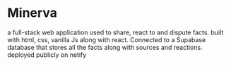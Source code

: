 # Minerva #
a full-stack web application used to share, react to and dispute facts.
built with html, css, vanilla Js along with react.
Connected to a Supabase database that stores all the facts along with sources and reactions.
deployed publicly on netify

